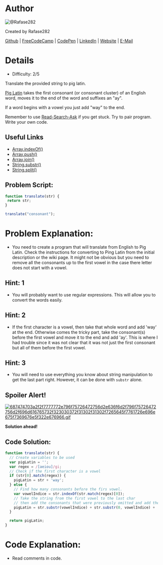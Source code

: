 # Author
![@Rafase282](https://avatars0.githubusercontent.com/Rafase282?&s=128)

Created by Rafase282

[Github](https://github.com/Rafase282) | [FreeCodeCamp](http://www.freecodecamp.com/rafase282) | [CodePen](http://codepen.io/Rafase282/) | [LinkedIn](https://www.linkedin.com/in/rafase282) | [Website](https://rafase282.github.io/) | [E-Mail](mailto:rafase282@gmail.com)

# Details
- Difficulty: 2/5

Translate the provided string to pig latin.

[Pig Latin](http://en.wikipedia.org/wiki/Pig_Latin) takes the first consonant (or consonant cluster) of an English word, moves it to the end of the word and suffixes an "ay".

If a word begins with a vowel you just add "way" to the end.

Remember to use [ Read-Search-Ask](http://github.com/FreeCodeCamp/freecodecamp/wiki/How-to-get-help-when-you-get-stuck) if you get stuck. Try to pair program. Write your own code.

## Useful Links
- [Array.indexOf()](https://developer.mozilla.org/en-US/docs/Web/JavaScript/Reference/Global_Objects/Array/indexOf)
- [Array.push()](https://developer.mozilla.org/en-US/docs/Web/JavaScript/Reference/Global_Objects/Array/push)
- [Array.join()](https://developer.mozilla.org/en-US/docs/Web/JavaScript/Reference/Global_Objects/Array/join)
- [String.substr()](https://developer.mozilla.org/en-US/docs/Web/JavaScript/Reference/Global_Objects/String/substr)
- [String.split()](https://developer.mozilla.org/en-US/docs/Web/JavaScript/Reference/Global_Objects/String/split)

## Problem Script:

```js
function translate(str) {
 return str;
}

translate("consonant");
```

# Problem Explanation:
- You need to create a program that will translate from English to Pig Latin. Check the instructions for converting to Ping Latin from the initial description or the wiki page. It might not be obvious but you need to remove all the consonants up to the first vowel in the case there letter does not start with a vowel.

## Hint: 1
- You will probably want to use regular expressions. This will allow you to convert the words easily.

## Hint: 2
- If the first character is a vowel, then take that whole word and add 'way' at the end. Otherwise comes the tricky part, take the consonant(s) before the first vowel and move it to the end and add 'ay'. This is where I had trouble since it was not clear that it was not just the first consonant but all of them before the first vowel.

## Hint: 3
- You will need to use everything you know about string manipulation to get the last part right. However, it can be done with `substr` alone.

## Spoiler Alert!
[![687474703a2f2f7777772e796f75726472756d2e636f6d2f796f75726472756d2f696d616765732f323030372f31302f31302f7265645f7761726e696e675f7369676e5f322e676966.gif](https://files.gitter.im/FreeCodeCamp/Wiki/nlOm/thumb/687474703a2f2f7777772e796f75726472756d2e636f6d2f796f75726472756d2f696d616765732f323030372f31302f31302f7265645f7761726e696e675f7369676e5f322e676966.gif)](https://files.gitter.im/FreeCodeCamp/Wiki/nlOm/687474703a2f2f7777772e796f75726472756d2e636f6d2f796f75726472756d2f696d616765732f323030372f31302f31302f7265645f7761726e696e675f7369676e5f322e676966.gif)

**Solution ahead!**

## Code Solution:

```js
function translate(str) {
  // Create variables to be used
  var pigLatin = '';
  var regex = /[aeiou]/gi;
  // Check if the first character is a vowel
  if (str[0].match(regex)) {
    pigLatin = str + 'way';
  } else {
    // Find how many consonants before the firs vowel.
    var vowelIndice = str.indexOf(str.match(regex)[0]);
    // Take the string from the first vowel to the last char
    // then add the consonants that were previously omitted and add the ending.
    pigLatin = str.substr(vowelIndice) + str.substr(0, vowelIndice) + 'ay';
  }

  return pigLatin;
}
```

# Code Explanation:
- Read comments in code.
